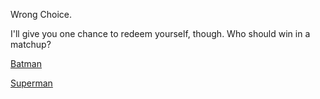 Wrong Choice.

I'll give you one chance to redeem yourself, though.
Who should win in a matchup?

[Batman](english/batman/batman.md)

[Superman](english/supes-beat-bat/super-wins.md)
